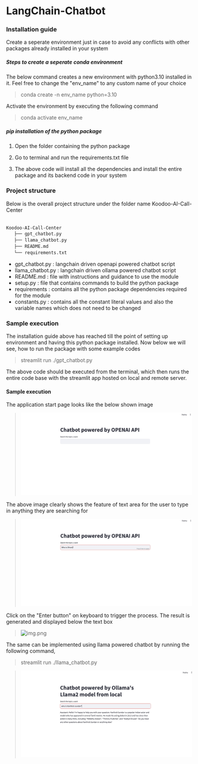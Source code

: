 # LangChain-Chatbot
### Installation guide

Create a seperate environment just in case to avoid any conflicts with other packages already installed in your system

##### Steps to create a seperate conda environment
The below command creates a new environment with python3.10 installed in it. 
Feel free to change the "env_name" to any custom name of your choice

>conda create -n env_name python=3.10

Activate the environment by executing the following command

> conda activate env_name

##### pip installation of the python package

1. Open the folder containing the python package

2. Go to terminal and run the requirements.txt file
   
3. The above code will install all the dependencies and install the entire package and its backend code in your system

### Project structure

Below is the overall project structure under the folder name Koodoo-AI-Call-Center
```bash

Koodoo-AI-Call-Center
   ├── gpt_chatbot.py
   ├── llama_chatbot.py
   ├── README.md
   └── requirements.txt
```

- gpt_chatbot.py   :  langchain driven openapi powered chatbot script 
- llama_chatbot.py :  langchain driven ollama powered chatbot script
- README.md        :  file with instructions and guidance to use the module
- setup.py         :  file that contains commands to build the python package
- requirements     :  contains all the python package dependencies required for the module
- constants.py     :  contains all the constant literal values and also the variable names which does not need to be changed

### Sample execution

The installation guide above has reached till the point of setting up environment and having this python package installed.
Now below we will see, how to run the package with some example codes

> streamlit run ./gpt_chatbot.py

The above code should be executed from the terminal, which then runs the entire code base 
with the streamlit app hosted on local and remote server. 

#### Sample execution
The application start page looks like the below shown image

>![img.png](./resources/one.jpeg)

The above image clearly shows the feature of text area for the user to type in anything they are searching for

>![img.png](./resources/two.jpeg)

Click on the "Enter button" on keyboard to trigger the process. The result is generated and displayed below the text box

>![img.png](./resources/third.jpeg)

The same can be implemented using llama powered chatbot by running the following command,

> streamlit run ./llama_chatbot.py

>![img.png](./resources/fourth.jpeg)
